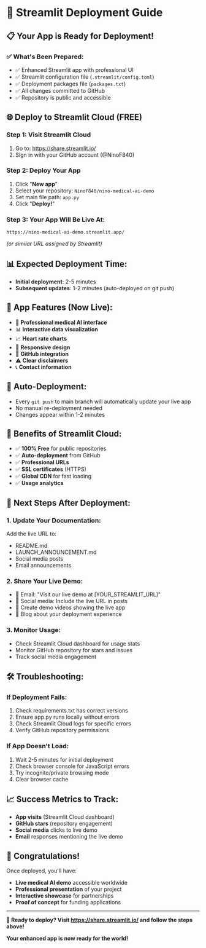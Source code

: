 # 🚀 Streamlit Deployment Guide

## 📋 **Your App is Ready for Deployment!**

### ✅ **What's Been Prepared:**
- ✅ Enhanced Streamlit app with professional UI
- ✅ Streamlit configuration file (`.streamlit/config.toml`)
- ✅ Deployment packages file (`packages.txt`)
- ✅ All changes committed to GitHub
- ✅ Repository is public and accessible

## 🌐 **Deploy to Streamlit Cloud (FREE)**

### **Step 1: Visit Streamlit Cloud**
1. Go to: <https://share.streamlit.io/>
2. Sign in with your GitHub account (@NinoF840)

### **Step 2: Deploy Your App**
1. Click "**New app**"
2. Select your repository: `NinoF840/nino-medical-ai-demo`
3. Set main file path: `app.py`
4. Click "**Deploy!**"

### **Step 3: Your App Will Be Live At:**

```text
https://nino-medical-ai-demo.streamlit.app/
```
*(or similar URL assigned by Streamlit)*

## 📊 **Expected Deployment Time:**
- **Initial deployment**: 2-5 minutes
- **Subsequent updates**: 1-2 minutes (auto-deployed on git push)

## 🎯 **App Features (Now Live):**
- 🏥 **Professional medical AI interface**
- 📊 **Interactive data visualization**
- 📈 **Heart rate charts**
- 📱 **Responsive design**
- 🔗 **GitHub integration**
- ⚠️ **Clear disclaimers**
- 📞 **Contact information**

## 🔧 **Auto-Deployment:**
- Every `git push` to main branch will automatically update your live app
- No manual re-deployment needed
- Changes appear within 1-2 minutes

## 🎉 **Benefits of Streamlit Cloud:**
- ✅ **100% Free** for public repositories
- ✅ **Auto-deployment** from GitHub
- ✅ **Professional URLs**
- ✅ **SSL certificates** (HTTPS)
- ✅ **Global CDN** for fast loading
- ✅ **Usage analytics**

## 📧 **Next Steps After Deployment:**

### **1. Update Your Documentation:**
Add the live URL to:
- README.md
- LAUNCH_ANNOUNCEMENT.md
- Social media posts
- Email announcements

### **2. Share Your Live Demo:**
- 📧 Email: "Visit our live demo at [YOUR_STREAMLIT_URL]"
- 📱 Social media: Include the live URL in posts
- 🎥 Create demo videos showing the live app
- 📝 Blog about your deployment experience

### **3. Monitor Usage:**
- Check Streamlit Cloud dashboard for usage stats
- Monitor GitHub repository for stars and issues
- Track social media engagement

## 🛠️ **Troubleshooting:**

### **If Deployment Fails:**
1. Check requirements.txt has correct versions
2. Ensure app.py runs locally without errors
3. Check Streamlit Cloud logs for specific errors
4. Verify GitHub repository permissions

### **If App Doesn't Load:**
1. Wait 2-5 minutes for initial deployment
2. Check browser console for JavaScript errors
3. Try incognito/private browsing mode
4. Clear browser cache

## 📈 **Success Metrics to Track:**
- **App visits** (Streamlit Cloud dashboard)
- **GitHub stars** (repository engagement)
- **Social media** clicks to live demo
- **Email** responses mentioning the live demo

## 🎊 **Congratulations!**

Once deployed, you'll have:
- **Live medical AI demo** accessible worldwide
- **Professional presentation** of your project
- **Interactive showcase** for partnerships
- **Proof of concept** for funding applications

---

**🚀 Ready to deploy? Visit <https://share.streamlit.io/> and follow the steps above!**

**Your enhanced app is now ready for the world!**

